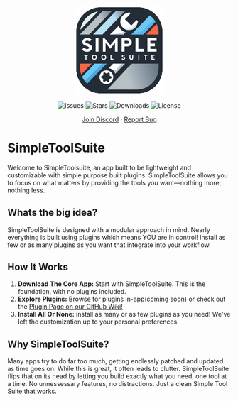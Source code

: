 <div align="center">

  <p align="center">
    <img src="https://github.com/MaxTheSpy/SimpleToolSuite/blob/main/src/simpletoolsuite/simpletoolsuite.png" alt="STS Logo" width="200">
  </p>

![Issues](https://img.shields.io/github/issues/MaxTheSpy/simpleToolSuite)
![Stars](https://img.shields.io/github/stars/MaxTheSpy/SimpleToolSuite)
![Downloads](https://img.shields.io/github/downloads/MaxTheSpy/SimpleToolSuite/total)
![License](https://img.shields.io/github/license/MaxTheSpy/SimpleToolSuite)

[Join Discord](https://discord.gg/DYs69z6WtJ) · [Report Bug](https://github.com/MaxTheSpy/SimpleToolSuite/issues/new)

</div>

# SimpleToolSuite

Welcome to SimpleToolsuite, an app built to be lightweight and customizable with simple purpose built plugins. SimpleToolSuite allows you to focus on what matters by providing the tools you want—nothing more, nothing less.

## Whats the big idea?

SimpleToolSuite is designed with a modular approach in mind. Nearly everything is built using plugins which means YOU are in control! Install as few or as many plugins as you want that integrate into your workflow.

## How It Works

1. **Download The Core App:** Start with SimpleToolSuite. This is the foundation, with no plugins included.
2. **Explore Plugins:** Browse for plugins in-app(coming soon) or check out the [Plugin Page on our GitHub Wiki!](https://github.com/MaxTheSpy/SimpleToolSuite/wiki/Available-Plugins)
3. **Install All Or None:** install as many or as few plugins as you need! We've left the customization up to your personal preferences.

## Why SimpleToolSuite?

Many apps try to do far too much, getting endlessly patched and updated as time goes on. While this is great, it often leads to clutter. SimpleToolSuite flips that on its head by letting you build exactly what you need, one tool at a time. No unnessessary features, no distractions. Just a clean Simple Tool Suite that works.
